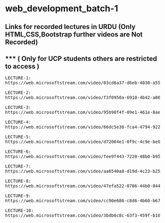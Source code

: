 # web_development_batch-1
## Links for recorded lectures in URDU (Only HTML,CSS,Bootstrap further videos are Not Recorded)
## *** ( Only for UCP students others are restricted to access )
<pre>
LECTURE-1:
https://web.microsoftstream.com/video/03cd6a37-d6eb-4030-a554-06f26f7c98a5

LECTURE-2:
https://web.microsoftstream.com/video/f3f0950a-6910-4b42-a066-a63978377b6e

LECTURE-3:
https://web.microsoftstream.com/video/95b90f4f-09e1-461e-8aed-64c7fd544903

LECTURE-4:
https://web.microsoftstream.com/video/66dc5e38-fca4-4794-9221-fdb24723baf8

LECTURE-5:
https://web.microsoftstream.com/video/d72064e1-0f9c-4c9e-be0d-7d53f9fe83df

LECTURE-6:
https://web.microsoftstream.com/video/fee9f443-7220-48b0-b95b-43ce92943062

LECTURE-7:
https://web.microsoftstream.com/video/aa6540a8-d19d-4c23-b256-a4972ef73677

LECTURE-8:
https://web.microsoftstream.com/video/47efa522-0786-44b0-8445-345d75aabe8a

LECTURE-9:
https://web.microsoftstream.com/video/cc90e686-c8d6-4b60-b677-90398e0ef307

LECTURE-10:
https://web.microsoftstream.com/video/3bdb6c8c-63f3-459f-b10b-e9dab0229e8c
</pre>
